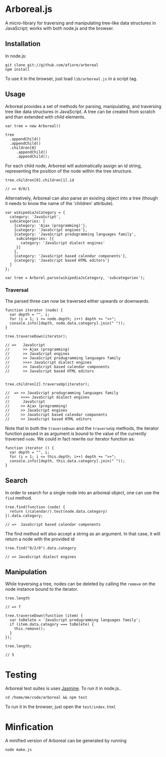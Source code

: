# Arboreal.js

A micro-library for traversing and manipulating tree-like data
structures in JavaScript; works with both node.js and the browser.

## Installation

In node.js:

    git clone git://github.com/afiore/arboreal
    npm install

To use it in the browser, just load `lib/arboreal.js` in
a script tag.

## Usage

Arboreal provides a set of methods for parsing, manipulating, and
traversing tree like data structures in JavaScript. A tree can be created from scratch and than extended with child elements.

    var tree = new Arboreal()

    tree
      .appendChild()
      .appendChild()
      .children[0]
         .appendChild()
         .appendChild();

For each child node, Arboreal will automatically assign an id string, representing 
the position of the node within the tree structure.

    tree.children[0].children[1].id

    // => 0/0/1

Alternatively, Arboreal can also parse an existing object into a tree (though it needs to 
know the name of the 'children' attribute).

    var wikipediaJsCategory = {
      category: 'JavaScript',
      subcategories: [
        {category: 'Ajax (programming)'},
        {category: 'JavaScript engines'},
        {category: 'JavaScript produgramming languages family',
         subcategories: [{
           category: 'JavaScript dialect engines'
         }]
        },
        {category: 'JavaScript based calendar components'},
        {category: 'JavaScript based HTML editors'}
      ]
    };

    var tree = Arborel.parse(wikipediaJsCategory, 'subcategories');

### Traversal

The parsed three can now be traversed either upwards or downwards.

    function iterator (node) {
      var depth = "", i;
      for (i = 1; i <= node.depth; i++) depth += ">>";
      console.info([depth, node.data.category].join(" "));
    }

    tree.traverseDown(iterator);

    // =>   JavaScript
    //      >> Ajax (programming)
    //      >> JavaScript engines
    //      >> JavaScript produgramming languages family
    //      >>>> JavaScript dialect engines
    //      >> JavaScript based calendar components
    //      >> JavaScript based HTML editors


    tree.children[2].traverseUp(iterator);

    //  => >> JavaScript produgramming languages family
    //     >>>> JavaScript dialect engines
    //      JavaScript
    //     >> Ajax (programming)
    //     >> JavaScript engines
    //     >> JavaScript based calendar components
    //     >> JavaScript based HTML editors


Note that in both the `traverseDown` and the `traverseUp` methods, the
iterator function passed in as argument is bound to the value of the
currently traversed `node`. We could in fact rewrite our iterator function as:

    function iterator () {
      var depth = "", i;
      for (i = 1; i <= this.depth; i++) depth += ">>";
      console.info([depth, this.data.category].join(" "));
    }

## Search

In order to search for a single node into an arboreal object, one can use the `find`
method.

    tree.find(function (node) {
      return (/calendar/).test(node.data.category)
    }).data.category;

    // =>  JavaScript based calendar components

The find method will also accept a string as an argument. In that case, it will
return a node with the provided id

    tree.find("0/2/0").data.category

    // => JavaScript dialect engines

## Manipulation

While traversing a tree, nodes can be deleted by calling the `remove` on
the node instance bound to the iterator.


    tree.length

    // => 7

    tree.traverseDown(function (item) {
      var toDelete = 'JavaScript produgramming languages family';
      if (item.data.category === toDelete) {
        this.remove();
      }
    });

    tree.length;

    // 5

# Testing

Arboreal test suites is uses [Jasmine](http://pivotal.github.com/jasmine/).
To run it in node.js..

    cd /home/me/code/arboreal && npm test

To run it in the browser, just open the `test/index.html`

# Minfication

A minified version of Arboreal can be generated by running

    node make.js

